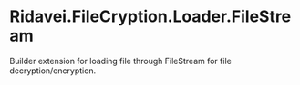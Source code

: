 # Ridavei.FileCryption.Loader.FileStream

Builder extension for loading file through FileStream for file decryption/encryption.